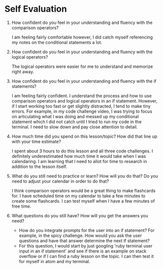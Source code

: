 # Self Evaluation

1. How confident do you feel in your understanding and fluency with the comparison operators?

    I am feeling fairly comfortable however, I did catch myself referencing my notes on the conditional statements a lot.
1. How confident do you feel in your understanding and fluency with the logical operators?

    The logical operators were easier for me to understand and memorize right away.
1. How confident do you feel in your understanding and fluency with the if statements?

    I am feeling fairly confident. I understand the process and how to use comparison operators and logical operators in an if statement. However, if I start working too fast or get slightly distracted, I tend to make tiny errors. For example, in my code challenge video, I was trying to focus on articulating what I was doing and messed up my conditional statement which I did not catch until I tried to run my code in the terminal. I need to slow down and pay close attention to detail.
1. How much time did you spend on this lesson/topic? How did that line up with your time estimate?

    I spent about 3 hours to do this lesson and all three code challenges. I definitely underestimated how much time it would take when I was calendaring. I am learning that I need to allot for time to research in addition to the lesson itself.
1. What do you still need to practice or learn? How will you do that? Do you need to adjust your calendar in order to do that?

    I think comparison operators would be a great thing to make flashcards for. I have scheduled time on my calendar to take a few minutes to create some flashcards. I can test myself when I have a few minutes of free time.
1. What questions do you still have? How will you get the answers you need?

    - How do you integrate prompts for the user into an if statement? For example, in the spicy challenge. How would you ask the user questions and have that answer determine the next if statement?
    - For this question, I would start by just googling 'ruby terminal user input in an if statement' and see if there is an example on stack overflow or if I can find a ruby lesson on the topic. I can then test it for myself in atom and my terminal. 
